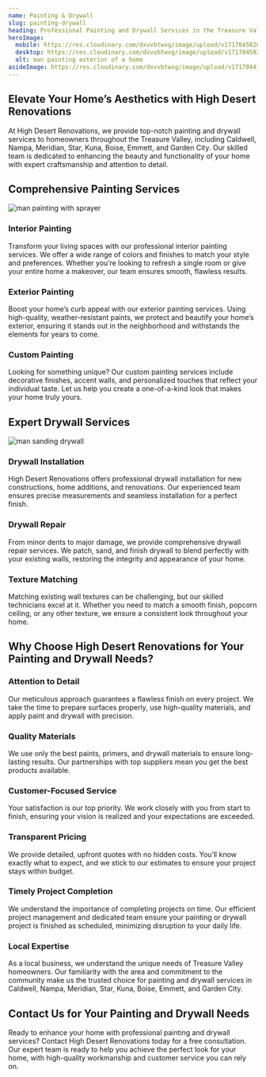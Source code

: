 ```yaml
---
name: Painting & Drywall
slug: painting-drywall
heading: Professional Painting and Drywall Services in the Treasure Valley
heroImage:
  mobile: https://res.cloudinary.com/dxvvbtwxg/image/upload/v1717045828/Painter_House_Foil_reenxa.jpg
  desktop: https://res.cloudinary.com/dxvvbtwxg/image/upload/v1717045828/Painter_House_Foil_reenxa.jpg
  alt: man painting exterior of a home
asideImage: https://res.cloudinary.com/dxvvbtwxg/image/upload/v1717044178/Prepping_Wall_for_Painting_by55sv.webp
---
```


## Elevate Your Home’s Aesthetics with High Desert Renovations

At High Desert Renovations, we provide top-notch painting and drywall services to homeowners throughout the Treasure Valley, including Caldwell, Nampa, Meridian, Star, Kuna, Boise, Emmett, and Garden City. Our skilled team is dedicated to enhancing the beauty and functionality of your home with expert craftsmanship and attention to detail.

## Comprehensive Painting Services

![man painting with sprayer](https://res.cloudinary.com/dxvvbtwxg/image/upload/v1717044177/Man_in_Gray_Suit_House_Painting_sbf3rr.webp)

### Interior Painting

Transform your living spaces with our professional interior painting services. We offer a wide range of colors and finishes to match your style and preferences. Whether you’re looking to refresh a single room or give your entire home a makeover, our team ensures smooth, flawless results.


### Exterior Painting

Boost your home’s curb appeal with our exterior painting services. Using high-quality, weather-resistant paints, we protect and beautify your home’s exterior, ensuring it stands out in the neighborhood and withstands the elements for years to come.

### Custom Painting

Looking for something unique? Our custom painting services include decorative finishes, accent walls, and personalized touches that reflect your individual taste. Let us help you create a one-of-a-kind look that makes your home truly yours.

## Expert Drywall Services

![man sanding drywall](https://res.cloudinary.com/dxvvbtwxg/image/upload/v1717044178/Ceiling_Polishing_xivj7d.webp)

### Drywall Installation

High Desert Renovations offers professional drywall installation for new constructions, home additions, and renovations. Our experienced team ensures precise measurements and seamless installation for a perfect finish.


### Drywall Repair

From minor dents to major damage, we provide comprehensive drywall repair services. We patch, sand, and finish drywall to blend perfectly with your existing walls, restoring the integrity and appearance of your home.

### Texture Matching

Matching existing wall textures can be challenging, but our skilled technicians excel at it. Whether you need to match a smooth finish, popcorn ceiling, or any other texture, we ensure a consistent look throughout your home.

## Why Choose High Desert Renovations for Your Painting and Drywall Needs?

### Attention to Detail

Our meticulous approach guarantees a flawless finish on every project. We take the time to prepare surfaces properly, use high-quality materials, and apply paint and drywall with precision.

### Quality Materials

We use only the best paints, primers, and drywall materials to ensure long-lasting results. Our partnerships with top suppliers mean you get the best products available.

### Customer-Focused Service

Your satisfaction is our top priority. We work closely with you from start to finish, ensuring your vision is realized and your expectations are exceeded.

### Transparent Pricing

We provide detailed, upfront quotes with no hidden costs. You’ll know exactly what to expect, and we stick to our estimates to ensure your project stays within budget.

### Timely Project Completion

We understand the importance of completing projects on time. Our efficient project management and dedicated team ensure your painting or drywall project is finished as scheduled, minimizing disruption to your daily life.

### Local Expertise

As a local business, we understand the unique needs of Treasure Valley homeowners. Our familiarity with the area and commitment to the community make us the trusted choice for painting and drywall services in Caldwell, Nampa, Meridian, Star, Kuna, Boise, Emmett, and Garden City.

## Contact Us for Your Painting and Drywall Needs

Ready to enhance your home with professional painting and drywall services? Contact High Desert Renovations today for a free consultation. Our expert team is ready to help you achieve the perfect look for your home, with high-quality workmanship and customer service you can rely on.
